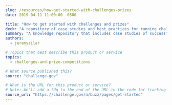 ```yaml
---
slug: /resources/how-get-started-with-challenges-prizes
date: 2019-04-11 11:00:00 -0500

title: "How to get started with challenges and prizes"
deck: "A repository of case studies and best practices for running challenges of all kinds."
summary: "A knowledge repository that includes case studies of successful challenges and best practices for running challenges of all kinds and even ways to contact experts in different phases of the process."
authors:
  - jeremyzilar

# Topics that best describe this product or service
topics:
  - challenges-and-prize-competitions

# What source published this?
source: "challenge-gov"

# What is the URL for this product or service?
# Note: We'll add a ?dg to the end of the URL in the code for tracking purposes
source_url: "https://challenge.gov/a/buzz/pages/get-started"
---
```

